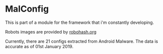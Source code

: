 # MalConfig
This is part of a module for the framework that i'm constantly developing.

Robots images are provided by [robohash.org](https://robohash.org/ "RoboHash")

Currently, there are 21 configs extracted from Android Malware.
The data is accurate as of 01st January 2019.
